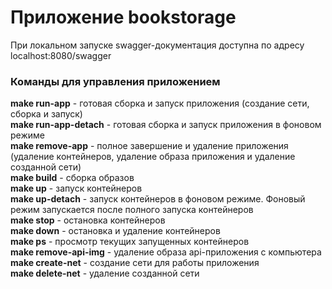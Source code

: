 # Приложение bookstorage
При локальном запуске swagger-документация доступна по адресу localhost:8080/swagger

### Команды для управления приложением
**make run-app** - готовая сборка и запуск приложения (создание сети, сборка и запуск)\
**make run-app-detach** - готовая сборка и запуск приложения в фоновом режиме\
**make remove-app** - полное завершение и удаление приложения (удаление контейнеров, удаление образа приложения и удаление созданной сети) \
**make build** - сборка образов\
**make up** - запуск контейнеров\
**make up-detach** - запуск контейнеров в фоновом режиме. Фоновый режим запускается после полного запуска контейнеров\
**make stop** - остановка контейнеров\
**make down** - остановка и удаление контейнеров\
**make ps** - просмотр текущих запущенных контейнеров\
**make remove-api-img** - удаление образа api-приложения с компьютера\
**make create-net** - создание сети для работы приложения\
**make delete-net** - удаление созданной сети
